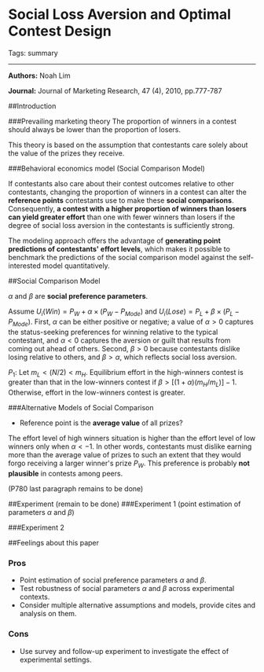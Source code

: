 # Social Loss Aversion and Optimal Contest Design

Tags: summary

---

**Authors:** Noah Lim

**Journal:** Journal of Marketing Research, 47 (4), 2010, pp.777-787

##Introduction

###Prevailing marketing theory
The proportion of winners in a contest should always be lower than the proportion of losers.

This theory is based on the assumption that contestants care solely about the value of the prizes they receive.

###Behavioral economics model (Social Comparison Model)

If contestants also care about their contest outcomes relative to other contestants, changing the proportion of winners in a contest can alter the **reference points** contestants use to make these **social comparisons**. Consequently, **a contest with a higher proportion of winners than losers can yield greater effort** than one with fewer winners than losers if the degree of social loss aversion in the contestants is sufficiently strong.

The modeling approach offers the advantage of **generating point predictions of contestants' effort levels**, which makes it possible to benchmark the predictions of the social comparison model against the self-interested model quantitatively.

##Social Comparison Model

$\alpha$ and $\beta$ are **social preference parameters**.

Assume $U_i(Win) = P_W + \alpha\times(P_W-P_{Mode})$ and $U_i(Lose) = P_L + \beta\times(P_L-P_{Mode})$. First, $\alpha$ can be either positive or negative; a value of $\alpha>0$ captures the status-seeking preferences for winning relative to the typical contestant, and $\alpha<0$ captures the aversion or guilt that results from coming out ahead of others. Second, $\beta>0$ because contestants dislike losing relative to others, and $\beta>\alpha$, which reflects social loss aversion.

$P_1$: Let $m_L<(N/2)<m_H$. Equilibrium effort in the high-winners contest is greater than that in the low-winners contest if $\beta>[(1+\alpha)(m_H/m_L)]-1$. Otherwise, effort in the low-winners contest is greater.

###Alternative Models of Social Comparison
- Reference point is the **average value** of all prizes?

The effort level of high winners situation is higher than the effort level of low winners only when $\alpha<-1$. In other words, contestants must dislike earning more than the average value of prizes to such an extent that they would forgo receiving a larger winner's prize $P_W$. This preference is  probably **not plausible** in contests among peers.

(P780 last paragraph remains to be done)

##Experiment (remain to be done)
###Experiment 1
(point estimation of parameters $\alpha$ and $\beta$)


###Experiment 2

##Feelings about this paper
### Pros
- Point estimation of social preference parameters $\alpha$ and $\beta$.
- Test robustness of social parameters $\alpha$ and $\beta$ across experimental contexts.
- Consider multiple alternative assumptions and models, provide cites and analysis on them.
### Cons
- Use survey and follow-up experiment to investigate the effect of experimental settings.
